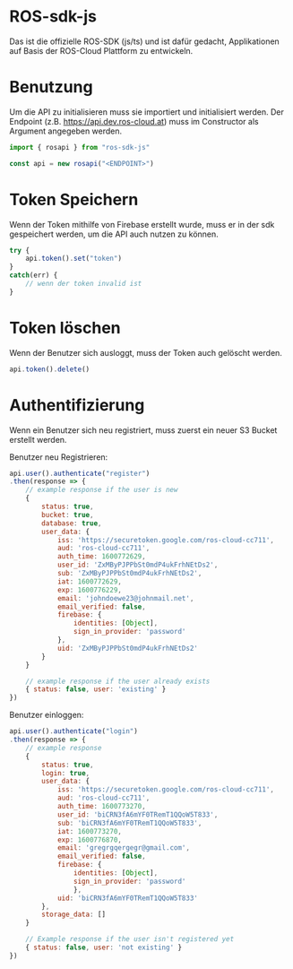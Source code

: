 # ROS-sdk-js

Das ist die offizielle ROS-SDK (js/ts) und ist dafür gedacht, Applikationen auf Basis der ROS-Cloud Plattform zu entwickeln.

# Benutzung

Um die API zu initialisieren muss sie importiert und initialisiert werden.
Der Endpoint (z.B. https://api.dev.ros-cloud.at) muss im Constructor als Argument angegeben werden.

```js
import { rosapi } from "ros-sdk-js"

const api = new rosapi("<ENDPOINT>")
```

# Token Speichern
Wenn der Token mithilfe von Firebase erstellt wurde, muss er in der sdk gespeichert werden, um die API auch nutzen zu können.

```js
try {
    api.token().set("token")
}
catch(err) {
    // wenn der token invalid ist
}
```

# Token löschen
Wenn der Benutzer sich ausloggt, muss der Token auch gelöscht werden.

```js
api.token().delete()
```

# Authentifizierung
Wenn ein Benutzer sich neu registriert, muss zuerst ein neuer S3 Bucket erstellt werden. 

Benutzer neu Registrieren:
```js
api.user().authenticate("register")
.then(response => {
    // example response if the user is new
    {
        status: true,
        bucket: true,
        database: true,
        user_data: {
            iss: 'https://securetoken.google.com/ros-cloud-cc711',
            aud: 'ros-cloud-cc711',
            auth_time: 1600772629,
            user_id: 'ZxMByPJPPbSt0mdP4ukFrhNEtDs2',
            sub: 'ZxMByPJPPbSt0mdP4ukFrhNEtDs2',
            iat: 1600772629,
            exp: 1600776229,
            email: 'johndoewe23@johnmail.net',
            email_verified: false,
            firebase: { 
                identities: [Object], 
                sign_in_provider: 'password' 
            },
            uid: 'ZxMByPJPPbSt0mdP4ukFrhNEtDs2'
        }
    }

    // example response if the user already exists
    { status: false, user: 'existing' }
})
```

Benutzer einloggen:
```js
api.user().authenticate("login")
.then(response => {
    // example response
    {
        status: true,
        login: true,
        user_data: {
            iss: 'https://securetoken.google.com/ros-cloud-cc711',
            aud: 'ros-cloud-cc711',
            auth_time: 1600773270,
            user_id: 'biCRN3fA6mYF0TRemT1QQoW5T833',
            sub: 'biCRN3fA6mYF0TRemT1QQoW5T833',
            iat: 1600773270,
            exp: 1600776870,
            email: 'gregrgqergegr@gmail.com',
            email_verified: false,
            firebase: { 
                identities: [Object], 
                sign_in_provider: 'password' 
                },
            uid: 'biCRN3fA6mYF0TRemT1QQoW5T833'
        },
        storage_data: []
    }

    // Example response if the user isn't registered yet
    { status: false, user: 'not existing' }
})
```






